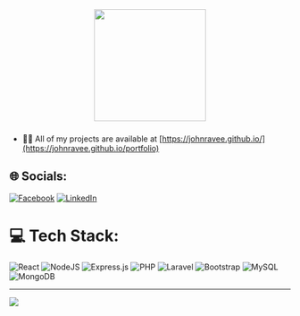 
<!-- 
# 💫 About Me:
I'm a highly driven and dedicated Information Technology student from the Philippines who is passionate about discovering the broad world of technology and business. With a strong interest in computer-related subjects, I'm always looking for ways to expand my knowledge and skills in web development, programming and technology.

Feel free to contact me on GitHub, and let us work together on fascinating projects that push the frontiers of innovation and creativity.
-->

<div align="center">
  <img height="200" src="https://media0.giphy.com/headers/GitHub/w8ZJLtJbmuph.gif"  />
</div>

###


- 👨‍💻 All of my projects are available at [https://johnravee.github.io/](https://johnravee.github.io/portfolio)

## 🌐 Socials:
[![Facebook](https://img.shields.io/badge/Facebook-%231877F2.svg?logo=Facebook&logoColor=white)](https://facebook.com/https://www.facebook.com/profile.php?id=100086311660925) [![LinkedIn](https://img.shields.io/badge/LinkedIn-%230077B5.svg?logo=linkedin&logoColor=white)](https://linkedin.com/in/https://www.linkedin.com/in/john-rave-mimay-740a06237/)

# 💻 Tech Stack:
![React](https://img.shields.io/badge/react-%2320232a.svg?style=for-the-badge&logo=react&logoColor=%2361DAFB) ![NodeJS](https://img.shields.io/badge/node.js-6DA55F?style=for-the-badge&logo=node.js&logoColor=white) ![Express.js](https://img.shields.io/badge/express.js-%23404d59.svg?style=for-the-badge&logo=express&logoColor=%2361DAFB) ![PHP](https://img.shields.io/badge/php-%23777BB4.svg?style=for-the-badge&logo=php&logoColor=white) ![Laravel](https://img.shields.io/badge/laravel-%23FF2D20.svg?style=for-the-badge&logo=laravel&logoColor=white) ![Bootstrap](https://img.shields.io/badge/bootstrap-%238511FA.svg?style=for-the-badge&logo=bootstrap&logoColor=white) ![MySQL](https://img.shields.io/badge/mysql-4479A1.svg?style=for-the-badge&logo=mysql&logoColor=white) ![MongoDB](https://img.shields.io/badge/MongoDB-%234ea94b.svg?style=for-the-badge&logo=mongodb&logoColor=white) 


---
[![](https://visitcount.itsvg.in/api?id=Johnravee&icon=0&color=3)](https://visitcount.itsvg.in)





